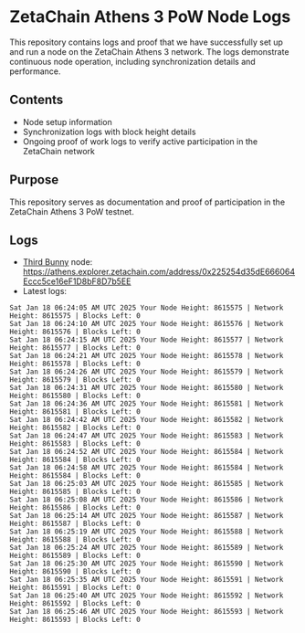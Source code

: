 # ZetaChain Athens 3 PoW Node Logs
This repository contains logs and proof that we have successfully set up and run a node on the ZetaChain Athens 3 network. The logs demonstrate continuous node operation, including synchronization details and performance.

## Contents
- Node setup information
- Synchronization logs with block height details
- Ongoing proof of work logs to verify active participation in the ZetaChain network

## Purpose
This repository serves as documentation and proof of participation in the ZetaChain Athens 3 PoW testnet.

## Logs

- [Third Bunny](https://thirdbunny.xyz/) node: https://athens.explorer.zetachain.com/address/0x225254d35dE666064Eccc5ce16eF1D8bF8D7b5EE
- Latest logs:
```
Sat Jan 18 06:24:05 AM UTC 2025 Your Node Height: 8615575 | Network Height: 8615575 | Blocks Left: 0
Sat Jan 18 06:24:10 AM UTC 2025 Your Node Height: 8615576 | Network Height: 8615576 | Blocks Left: 0
Sat Jan 18 06:24:15 AM UTC 2025 Your Node Height: 8615577 | Network Height: 8615577 | Blocks Left: 0
Sat Jan 18 06:24:21 AM UTC 2025 Your Node Height: 8615578 | Network Height: 8615578 | Blocks Left: 0
Sat Jan 18 06:24:26 AM UTC 2025 Your Node Height: 8615579 | Network Height: 8615579 | Blocks Left: 0
Sat Jan 18 06:24:31 AM UTC 2025 Your Node Height: 8615580 | Network Height: 8615580 | Blocks Left: 0
Sat Jan 18 06:24:36 AM UTC 2025 Your Node Height: 8615581 | Network Height: 8615581 | Blocks Left: 0
Sat Jan 18 06:24:42 AM UTC 2025 Your Node Height: 8615582 | Network Height: 8615582 | Blocks Left: 0
Sat Jan 18 06:24:47 AM UTC 2025 Your Node Height: 8615583 | Network Height: 8615583 | Blocks Left: 0
Sat Jan 18 06:24:52 AM UTC 2025 Your Node Height: 8615584 | Network Height: 8615584 | Blocks Left: 0
Sat Jan 18 06:24:58 AM UTC 2025 Your Node Height: 8615584 | Network Height: 8615584 | Blocks Left: 0
Sat Jan 18 06:25:03 AM UTC 2025 Your Node Height: 8615585 | Network Height: 8615585 | Blocks Left: 0
Sat Jan 18 06:25:08 AM UTC 2025 Your Node Height: 8615586 | Network Height: 8615586 | Blocks Left: 0
Sat Jan 18 06:25:14 AM UTC 2025 Your Node Height: 8615587 | Network Height: 8615587 | Blocks Left: 0
Sat Jan 18 06:25:19 AM UTC 2025 Your Node Height: 8615588 | Network Height: 8615588 | Blocks Left: 0
Sat Jan 18 06:25:24 AM UTC 2025 Your Node Height: 8615589 | Network Height: 8615589 | Blocks Left: 0
Sat Jan 18 06:25:30 AM UTC 2025 Your Node Height: 8615590 | Network Height: 8615590 | Blocks Left: 0
Sat Jan 18 06:25:35 AM UTC 2025 Your Node Height: 8615591 | Network Height: 8615591 | Blocks Left: 0
Sat Jan 18 06:25:40 AM UTC 2025 Your Node Height: 8615592 | Network Height: 8615592 | Blocks Left: 0
Sat Jan 18 06:25:46 AM UTC 2025 Your Node Height: 8615593 | Network Height: 8615593 | Blocks Left: 0
```
